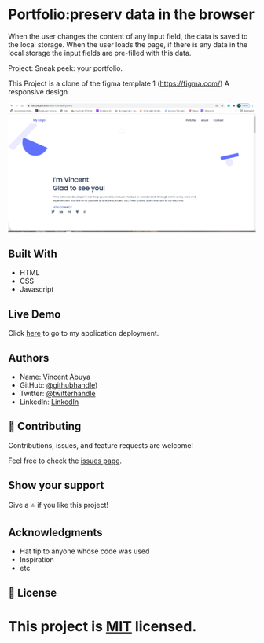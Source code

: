# Portfolio:preserv data in the browser

When the user changes the content of any input field, the data is saved to the local storage.
When the user loads the page, if there is any data in the local storage the input fields are pre-filled with this data.

Project: Sneak peek: your portfolio.

This Project is a clone of the figma template 1 (https://figma.com/)
A responsive design

![screenshot](images/livedemo-screenshot.png)

## Built With

- HTML
- CSS
- Javascript

## Live Demo

Click [here](https://vabuyia.github.io/week-final-assingment/) to go to my application deployment.

## Authors

- Name: Vincent Abuya
- GitHub: [@githubhandle](https://github.com/vabuyia))
- Twitter: [@twitterhandle](vabuyia.com)
- LinkedIn: [LinkedIn](vabuyia.com)

## 🤝 Contributing

Contributions, issues, and feature requests are welcome!

Feel free to check the [issues page]().

## Show your support

Give a ⭐️ if you like this project!

## Acknowledgments

- Hat tip to anyone whose code was used
- Inspiration
- etc

## 📝 License

# This project is [MIT](lic.url) licensed.
